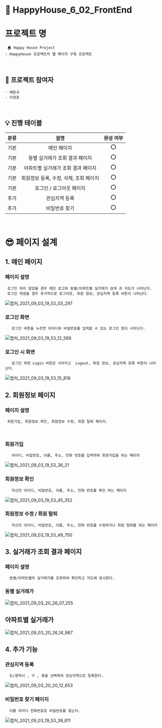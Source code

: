 # 🎯 HappyHouse_6_02_FrontEnd

# 프로젝트 명
     🏠 Happy House Project 
    : HappyHouse 프로젝트의 웹 페이지 구축 프로젝트 

<br>

## 🧑 프로젝트 참여자
    - 배문규
    - 이정훈

<br>

## 💡 진행 테이블
|분류|설명|완성 여부|
|:-:|:-:|:-:|
|기본|메인 페이지|⭕️|
|기본|동별 실거래가 조회 결과 페이지|⭕️|
|기본|아파트별 실거래가 조회 결과 페이지|⭕️|
|기본|회원정보 등록, 수정, 삭제, 조회 페이지|⭕️|
|기본|로그인 / 로그아웃 페이지|⭕️|
|추가|관심지역 등록|⭕️|
|추가|비밀번호 찾기|⭕️|
<br>

# 😎 페이지 설계
## 1. 메인 페이지 
### 페이지 설명
     로그인 하지 않았을 경우 메인 로고와 동별/아파트별 실거래가 검색 과 지도가 나타난다.
     로그인 하였을 경우 추가적으로 로그아웃, 회원 정보, 관심지역 등록 버튼이 나타난다.
![캡처_2021_09_03_19_53_03_297](https://user-images.githubusercontent.com/67899393/131994553-9618d0ba-17f2-47fc-a3a8-0a87c3fcae23.png)

### 로그인 화면
       로그인 버튼을 누르면 아이디와 비밀번호를 입력할 수 있는 로그인 창이 나타난다.
![캡처_2021_09_03_19_53_12_569](https://user-images.githubusercontent.com/67899393/131994585-f8e5e23a-8256-41b0-9e7b-24d83b0f0aae.png)

### 로그인 시 화면
       로그인 하면 Login 버튼은 사라지고  Logout, 회원 정보, 관심지역 등록 버튼이 나타난다.
![캡처_2021_09_03_19_53_15_818](https://user-images.githubusercontent.com/67899393/131994609-b407c5e9-ae0d-43fa-9dce-cb81c85aa608.png)

## 2. 회원정보 페이지
### 페이지 설명
     회원가입, 회원정보 확인, 회원정보 수정, 회원 탈퇴 페이지.
<br>

### 회원가입
       아이디, 비밀번호, 이름, 주소, 전화 번호를 입력하여 회원가입을 하는 페이지
![캡처_2021_09_03_19_53_36_21](https://user-images.githubusercontent.com/67899393/131994639-77410fe6-d2e5-47c4-92d4-eb3f25334af5.png)

### 회원정보 확인
       자신의 아이디, 비밀번호, 이름, 주소, 전화 번호를 확인 하는 페이지
![캡처_2021_09_03_19_53_45_352](https://user-images.githubusercontent.com/67899393/131994665-54b3cb3d-2bd8-4ea6-9fc6-0d3b1cfead40.png)

### 회원정보 수정 / 회원 탈퇴
       자신의 아이디, 비밀번호, 이름, 주소, 전화 번호를 수정하거나 회원 탈퇴를 하는 페이지
![캡처_2021_09_03_19_53_49_750](https://user-images.githubusercontent.com/67899393/131994697-0184d24e-d662-4f7b-abe0-2f2b03ffb989.png)



## 3. 실거래가 조회 결과 페이지
### 페이지 설명
      동별/아파트별의 실거래가를 조회하여 확인하고 지도에 표시한다.
### 동별 실거래가
![캡처_2021_09_03_20_26_07_255](https://user-images.githubusercontent.com/67899393/131998112-10a7688c-9d5b-4b5b-832e-09ebb5c42eb7.png)

## 아파트별 실거래가
![캡처_2021_09_03_20_26_14_987](https://user-images.githubusercontent.com/67899393/131998195-23321355-a037-497c-9c4b-473259a84c2d.png)

## 4. 추가 기능
### 관심지역 등록
      도/광역시 , 구 , 동을 선택하여 관심지역으로 등록한다.

![캡처_2021_09_03_20_20_12_653](https://user-images.githubusercontent.com/67899393/131997435-b25757d6-2c6b-47be-b899-089f88d9d624.png)


### 비밀번호 찾기 페이지
      이름 아이디 전화번호로 비밀번호를 찾는다.
![캡처_2021_09_03_19_53_39_811](https://user-images.githubusercontent.com/67899393/131994719-6c1a86a6-ba4e-4363-b164-a93a9244ada7.png)


